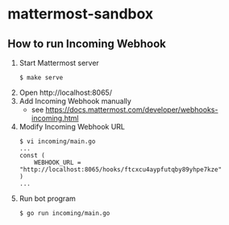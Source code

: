# mattermost-sandbox

## How to run Incoming Webhook

1. Start Mattermost server
    ```
    $ make serve
    ```
1. Open http://localhost:8065/
1. Add Incoming Webhook manually
    * see https://docs.mattermost.com/developer/webhooks-incoming.html
1. Modify Incoming Webhook URL
    ```golang
    $ vi incoming/main.go
    ...
    const (
        WEBHOOK_URL = "http://localhost:8065/hooks/ftcxcu4aypfutqby89yhpe7kze"
    )
    ...
    ```
1. Run bot program
    ```
    $ go run incoming/main.go
    ```
